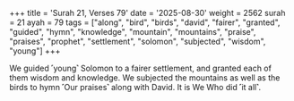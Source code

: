 +++
title = 'Surah 21, Verses 79'
date = '2025-08-30'
weight = 2562
surah = 21
ayah = 79
tags = ["along", "bird", "birds", "david", "fairer", "granted", "guided", "hymn", "knowledge", "mountain", "mountains", "praise", "praises", "prophet", "settlement", "solomon", "subjected", "wisdom", "young"]
+++

We guided ˹young˺ Solomon to a fairer settlement, and granted each of them wisdom and knowledge. We subjected the mountains as well as the birds to hymn ˹Our praises˺ along with David. It is We Who did ˹it all˺.